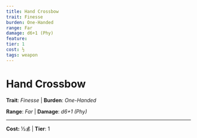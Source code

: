 ```yaml
---
title: Hand Crossbow
trait: Finesse
burden: One-Handed
range: Far
damage: d6+1 (Phy)
feature: 
tier: 1
cost: ½
tags: weapon
---
```

# Hand Crossbow

**Trait**: _Finesse_ | **Burden**: _One-Handed_

**Range**: _Far_ | **Damage**: _d6+1 (Phy)_

___
**Cost:** ½💰 | **Tier**: 1

